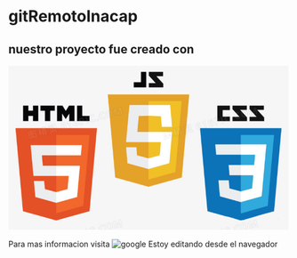 # gitRemotoInacap
## nuestro proyecto fue creado con 
![Logos de lenguaje](/img/lenguajes.jfif)

Para mas informacion visita ![google](https://google.cl)
Estoy editando desde el navegador

